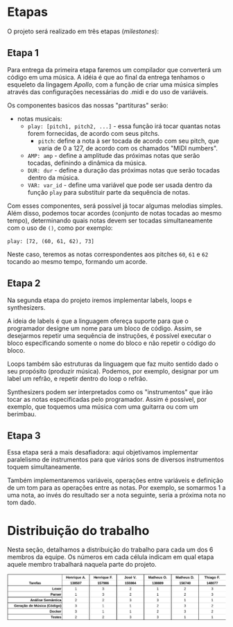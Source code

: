 # Etapas
O projeto será realizado em três etapas (*milestones*):

## Etapa 1
Para entrega da primeira etapa faremos um compilador que converterá um código em uma música. A idéia é que ao final da entrega tenhamos o esqueleto da lingagem *Apollo*, com a função de criar uma música simples através das configurações necessárias do .midi e do uso de variáveis. 

Os componentes basicos das nossas "partituras" serão:

  - notas musicais:
    - `play: [pitch1, pitch2, ...]` - essa função irá tocar quantas notas forem fornecidas, de acordo com seus pitchs.
      - `pitch`: define a nota à ser tocada de acordo com seu pitch, que varia de 0 a 127, de acordo com os chamados "MIDI numbers".
    - `AMP: amp` - define a amplitude das próximas notas que serão tocadas, definindo a dinâmica da música.
    - `DUR: dur` - define a duração das próximas notas que serão tocadas dentro da música.
    - `VAR: var_id` - define uma variável que pode ser usada dentro da função `play` para substituir parte da sequência de notas.

Com esses componentes, será possível já tocar algumas melodias simples. Além disso, podemos tocar acordes (conjunto de notas tocadas ao mesmo tempo), determinando quais notas devem ser tocadas simultaneamente com o uso de `()`, como por exemplo:
```
play: [72, (60, 61, 62), 73]
```
Neste caso, teremos as notas correspondentes aos pitches `60`, `61` e `62` tocando ao mesmo tempo, formando um acorde.

## Etapa 2
Na segunda etapa do projeto iremos implementar labels, loops e synthesizers.

A ideia de labels é que a linguagem ofereça suporte para que o programador designe um nome para um bloco de código. Assim, se desejarmos repetir uma 
sequência de instruções, é possível executar o bloco especificando somente o nome do bloco e não repetir o código do bloco.

Loops também são estruturas da linguagem que faz muito sentido dado o seu propósito (produzir música). Podemos, por exemplo, designar por um label um refrão, e repetir
dentro do loop o refrão.

Synthesizers podem ser interpretados como os "instrumentos" que irão tocar as notas especificadas pelo programador. Assim é possível, por exemplo, que toquemos
uma música com uma guitarra ou com um berimbau.

## Etapa 3
Essa etapa será a mais desafiadora: aqui objetivamos implementar paralelismo de instrumentos para que vários sons de diversos instrumentos toquem simultaneamente. 

Também implementaremos variáveis, operações entre variáveis e definição de um tom para as operações entre as notas. Por exemplo, se somarmos 1 a uma nota, ao invés do resultado ser a nota seguinte, seria a próxima nota no tom dado.


# Distribuição do trabalho
Nesta seção, detalhamos a distribuição do trabalho para cada um dos 6 membros da equipe. Os números em cada célula indicam em qual etapa aquele membro trabalhará naquela parte do projeto.

![Divisão de Trabalho](img/division.png)
